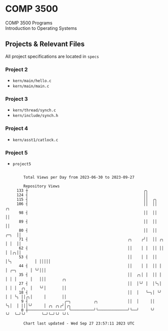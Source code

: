 # COMP 3500
COMP 3500 Programs  
Introduction to Operating Systems  
## Projects & Relevant Files
All project specifications are located in `specs`
### Project 2
- `kern/main/hello.c`
- `kern/main/main.c`
### Project 3
- `kern/thread/synch.c`
- `kern/include/synch.h`
### Project 4
- `kern/asst1/catlock.c`
### Project 5
- `project5`

```

        Total Views per Day from 2023-06-30 to 2023-09-27

        Repository Views
     133 ┼                                                   ╭╮
     124 ┤                                                   ││
     115 ┤                                                   ││  ╭╮
     106 ┤                                                   ││  ││                   ╭╮
      98 ┤                                                   ││  ││                   ││
      89 ┤                                                   ││  ││                   ││
      80 ┤                                                   ││  ││              ╭─╮  ││
      71 ┤                                            ╭╮    ╭╯│  ││ ╭╮           │ │  ││
      62 ┤                                            ││    │ │  ││ ││           │ │╭╮││
      53 ┤                                            ││    │ │  ││ │╰╮          │ │││││
      44 ┤                                            ││    │ │  ││ │ │ ╭─╮      │ ╰╯│││
      35 ┤                                            ││  ╭╮│ │  ││ │ │ │ │      │   │││       ╭╮
      27 ┤                                            ││  │╰╯ │  │╰╮│ │ │ │  ╭╮  │   ╰╯│       ││
      18 ┤                                            ││  │   ╰─╮│ ╰╯ │ │ ╰╮ ││╭╮│     │       ││
       9 ┤                ╭─╮          ╭╮             ││  │     ││    ╰╮│  │ │││╰╯     │ ╭╮ ╭╮╭╯│╭╮
       0 ┼────────────────╯ ╰──────────╯╰─────────────╯╰──╯     ╰╯     ╰╯  ╰─╯╰╯       ╰─╯╰─╯╰╯ ╰╯╰

        Chart last updated - Wed Sep 27 23:57:11 2023 UTC
        
```
